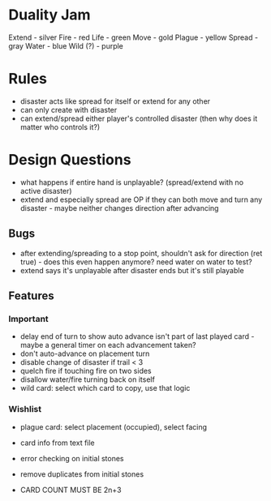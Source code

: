 # Duality Jam

Extend - silver
Fire - red
Life - green
Move - gold
Plague - yellow
Spread - gray
Water - blue
Wild (?) - purple

# Rules

- disaster acts like spread for itself or extend for any other
- can only create with disaster
- can extend/spread either player's controlled disaster (then why does it matter who controls it?)

# Design Questions

- what happens if entire hand is unplayable? (spread/extend with no active disaster)
- extend and especially spread are OP if they can both move and turn any disaster
        - maybe neither changes direction after advancing

## Bugs

- after extending/spreading to a stop point, shouldn't ask for direction (ret true)
        - does this even happen anymore? need water on water to test?
- extend says it's unplayable after disaster ends but it's still playable

## Features

### Important

- delay end of turn to show auto advance isn't part of last played card
        - maybe a general timer on each advancement taken?
- don't auto-advance on placement turn
- disable change of disaster if trail < 3
- quelch fire if touching fire on two sides
- disallow water/fire turning back on itself
- wild card: select which card to copy, use that logic

### Wishlist

- plague card: select placement (occupied), select facing
- card info from text file
- error checking on initial stones
- remove duplicates from initial stones

- CARD COUNT MUST BE 2n+3
